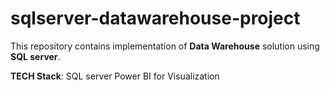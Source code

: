 # sqlserver-datawarehouse-project
This repository contains implementation of **Data Warehouse** solution using **SQL server**.

**TECH Stack**:
SQL server
Power BI for Visualization

